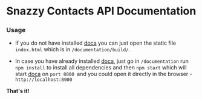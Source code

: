 # Snazzy Contacts API Documentation

### Usage

 - If you do not have installed [doca](https://github.com/cloudflare/doca) you can just open the static file ``index.html`` which is in ``/documentation/build/``.

 - In case you have already installed [doca](https://github.com/cloudflare/doca), just go in ``/documentation`` run ``npm install`` to install all dependencies and then ``npm start`` which will start [doca](https://github.com/cloudflare/doca) on ``port 8000 ``and you could open it directly in the browser - ``http://localhost:8000``


**That's it!**
